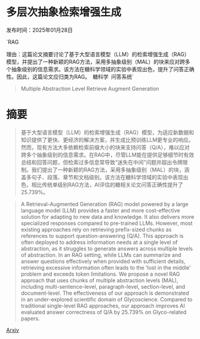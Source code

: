# 多层次抽象检索增强生成

发布时间：2025年01月28日

`RAG

理由：这篇论文摘要讨论了基于大型语言模型（LLM）的检索增强生成（RAG）模型，并提出了一种新颖的RAG方法，采用多抽象级别（MAL）的块来应对跨多个抽象级别的信息需求。该方法在糖科学领域的实验中表现出色，提升了问答正确性。因此，这篇论文应归类为RAG。` `糖科学` `问答系统`

> Multiple Abstraction Level Retrieve Augment Generation

# 摘要

> 基于大型语言模型（LLM）的检索增强生成（RAG）模型，为适应新数据和知识提供了更快、更经济的解决方案，并生成比预训练LLM更专业的响应。然而，现有方法大多依赖检索前缀大小的块来支持问答（Q/A），难以应对跨多个抽象级别的信息需求。在RAG中，尽管LLM能在提供足够细节时有效总结和回答问题，但检索过多信息常导致“迷失在中间”问题并超出令牌限制。我们提出了一种新颖的RAG方法，采用多抽象级别（MAL）的块，涵盖多句子、段落、章节和文档级别。该方法在糖科学领域的实验中表现出色，相比传统单级别RAG方法，AI评估的糖相关论文问答正确性提升了25.739%。

> A Retrieval-Augmented Generation (RAG) model powered by a large language model (LLM) provides a faster and more cost-effective solution for adapting to new data and knowledge. It also delivers more specialized responses compared to pre-trained LLMs. However, most existing approaches rely on retrieving prefix-sized chunks as references to support question-answering (Q/A). This approach is often deployed to address information needs at a single level of abstraction, as it struggles to generate answers across multiple levels of abstraction. In an RAG setting, while LLMs can summarize and answer questions effectively when provided with sufficient details, retrieving excessive information often leads to the 'lost in the middle' problem and exceeds token limitations. We propose a novel RAG approach that uses chunks of multiple abstraction levels (MAL), including multi-sentence-level, paragraph-level, section-level, and document-level. The effectiveness of our approach is demonstrated in an under-explored scientific domain of Glycoscience. Compared to traditional single-level RAG approaches, our approach improves AI evaluated answer correctness of Q/A by 25.739\% on Glyco-related papers.

[Arxiv](https://arxiv.org/abs/2501.16952)